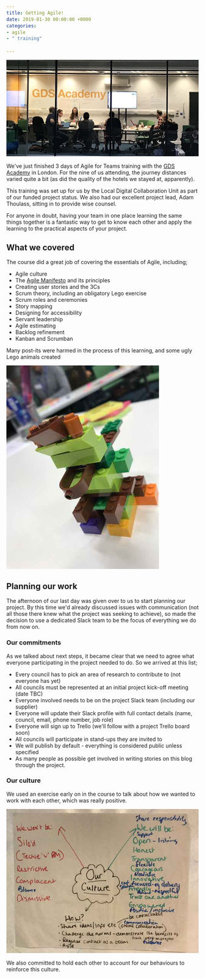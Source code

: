 ```yaml
---
title: Getting Agile!
date: 2019-01-30 00:00:00 +0000
categories:
- agile
- " training"

---
```

![](/uploads/Academygroup.jpg)

We've just finished 3 days of Agile for Teams training with the [GDS Academy]() in London. For the nine of us attending, the journey distances varied quite a bit (as did the quality of the hotels we stayed at, apparently).

This training was set up for us by the Local Digital Collaboration Unit as part of our funded project status. We also had our excellent project lead, Adam Thoulass, sitting in to provide wise counsel.

For anyone in doubt, having your team in one place learning the same things together is a fantastic way to get to know each other and apply the learning to the practical aspects of your project.

## What we covered

The course did a great job of covering the essentials of Agile, including;

* Agile culture
* The [Agile Manifesto](https://agilemanifesto.org) and its principles
* Creating user stories and the 3Cs
* Scrum theory, including an obligatory Lego exercise
* Scrum roles and ceremonies
* Story mapping
* Designing for accessibility
* Servant leadership
* Agile estimating
* Backlog refinement
* Kanban and Scrumban

Many post-its were harmed in the process of this learning, and some ugly Lego animals created

![](/uploads/lego_animal.jpg)

## Planning our work

The afternoon of our last day was given over to us to start planning our project. By this time we'd already discussed issues with communication (not all those there knew what the project was seeking to achieve), so made the decision to use a dedicated Slack team to be the focus of everything we do from now on.

### Our commitments

As we talked about next steps, it became clear that we need to agree what everyone participating in the project needed to do. So we arrived at this list;

* Every council has to pick an area of research to contribute to (not everyone has yet)
* All councils must be represented at an initial project kick-off meeting (date TBC)
* Everyone involved needs to be on the project Slack team (including our supplier)
* Everyone will update their Slack profile with full contact details (name, council, email, phone number, job role)
* Everyone will sign up to Trello (we'll follow with a project Trello board soon)
* All councils will participate in stand-ups they are invited to
* We will publish by default - everything is considered public unless specified
* As many people as possible get involved in writing stories on this blog through the project.

### Our culture

We used an exercise early on in the course to talk about how we wanted to work with each other, which was really positive. 

![](/uploads/culture.jpg)

We also committed to hold each other to account for our behaviours to reinforce this culture.